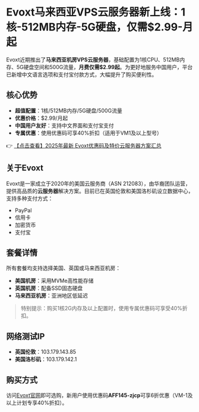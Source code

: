 # Evoxt马来西亚VPS云服务器新上线：1核-512MB内存-5G硬盘，仅需$2.99-月起

Evoxt近期推出了**马来西亚机房VPS云服务器**，基础配置为1核CPU、512MB内存、5G硬盘空间和500G流量，**月费仅需$2.99起**。为更好地服务中国用户，平台已新增中文语言选项和支付宝付款方式，大幅提升了购买便利性。

## 核心优势

- **超值配置**：1核/512MB内存/5G硬盘/500G流量
- **优惠价格**：$2.99/月起
- **中国用户友好**：支持中文界面和支付宝支付
- **专属优惠**：使用优惠码可享40%折扣（适用于VM1及以上型号）

👉 [【点击查看】2025年最新 Evoxt优惠码及特价云服务器方案汇总](https://bit.ly/evoxt)

## 关于Evoxt

Evoxt是一家成立于2020年的美国云服务商（ASN 212083），由华裔团队运营，提供高品质的**云服务器**解决方案。目前已在英国伦敦和美国洛杉矶设立数据中心，支持多种支付方式：

- PayPal
- 信用卡
- 加密货币
- 支付宝

## 套餐详情

所有套餐均支持选择美国、英国或马来西亚机房：
- **美国机房**：采用MVMe高性能存储
- **英国机房**：配备SSD固态硬盘
- **马来西亚机房**：亚洲地区低延迟

> 特别提示：购买1核2G内存及以上配置时，使用专属优惠码可享受40%折扣。

## 网络测试IP

- **英国伦敦**：103.179.143.85
- **美国洛杉矶**：103.179.142.1

## 购买方式

访问[Evoxt官网](https://bit.ly/evoxt)即可选购，新用户使用优惠码**AFF145-zjcp**可享6折优惠（VM-1及以上计划专享40%折扣）。